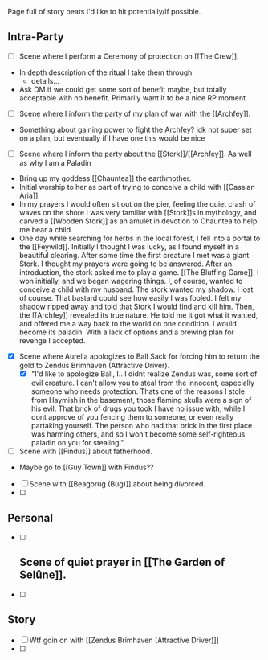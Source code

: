 Page full of story beats I'd like to hit potentially/if possible.
## Intra-Party

- [ ] Scene where I perform a Ceremony of protection on [[The Crew]].
* In depth description of the ritual I take them through
	* details...
* Ask DM if we could get some sort of benefit maybe, but totally acceptable with no benefit. Primarily want it to be a nice RP moment
- [ ] Scene where I inform the party of my plan of war with the [[Archfey]].
* Something about gaining power to fight the Archfey? idk not super set on a plan, but eventually if I have one this would be nice
- [ ] Scene where I inform the party about the [[Stork]]/[[Archfey]]. As well as why I am a Paladin
- Bring up my goddess [[Chauntea]] the earthmother.
- Initial worship to her as part of trying to conceive a child with [[Cassian Aria]]
- In my prayers I would often sit out on the pier, feeling the quiet crash of waves on the shore I was very familiar with [[Stork]]s in mythology, and carved a [[Wooden Stork]] as an amulet in devotion to Chauntea to help me bear a child.
- One day while searching for herbs in the local forest, I fell into a portal to the [[Feywild]]. Initially I thought I was lucky, as I found myself in a beautiful clearing. After some time the first creature I met was a giant Stork. I thought my prayers were going to be answered. After an introduction, the stork asked me to play a game. [[The Bluffing Game]]. I won initially, and we began wagering things. I, of course, wanted to conceive a child with my husband. The stork wanted my shadow. I lost of course. That bastard could see how easily I was fooled. I felt my shadow ripped away and told that Stork I would find and kill him. Then, the [[Archfey]] revealed its true nature. He told me it got what it wanted, and offered me a way back to the world on one condition. I would become its paladin. With a lack of options and a brewing plan for revenge I accepted.

- [x] Scene where Aurelia apologizes to Ball Sack for forcing him to return the gold to Zendus Brimhaven (Attractive Driver).
	- [x] "I'd like to apologize Ball, I.. I didnt realize Zendus was, some sort of evil creature. I can't allow you to steal from the innocent, especially someone who needs protection. Thats one of the reasons I stole from Haymish in the basement, those flaming skulls were a sign of his evil. That brick of drugs you took I have no issue with, while I dont approve of you fencing them to someone, or even really partaking yourself. The person who had that brick in the first place was harming others, and so I won't become some self-righteous paladin on you for stealing."

- [ ] Scene with [[Findus]] about fatherhood.
- Maybe go to [[Guy Town]] with Findus??
- [ ] Scene with [[Beagorug (Bug)]] about being divorced.
- [ ] 

## Personal
- [ ] Scene of quiet prayer in [[The Garden of Selûne]].
	- 
- [ ] 

## Story
- [ ] Wtf goin on with [[Zendus Brimhaven (Attractive Driver)]]
- [ ] 
